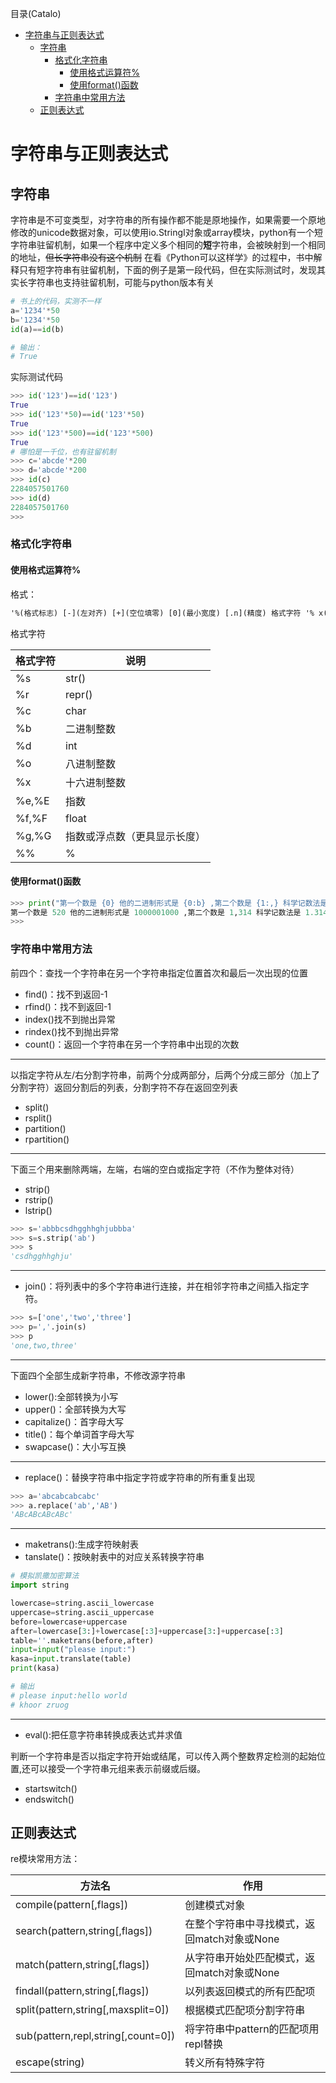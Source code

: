 <!--961032830987546d0e6d54829fc886f6-->

目录(Catalo)

* [字符串与正则表达式](#%E5%AD%97%E7%AC%A6%E4%B8%B2%E4%B8%8E%E6%AD%A3%E5%88%99%E8%A1%A8%E8%BE%BE%E5%BC%8F)
  * [字符串](#%E5%AD%97%E7%AC%A6%E4%B8%B2)
    * [格式化字符串](#%E6%A0%BC%E5%BC%8F%E5%8C%96%E5%AD%97%E7%AC%A6%E4%B8%B2)
      * [使用格式运算符%](#%E4%BD%BF%E7%94%A8%E6%A0%BC%E5%BC%8F%E8%BF%90%E7%AE%97%E7%AC%A6%25)
      * [使用format()函数](#%E4%BD%BF%E7%94%A8format%28%29%E5%87%BD%E6%95%B0)
    * [字符串中常用方法](#%E5%AD%97%E7%AC%A6%E4%B8%B2%E4%B8%AD%E5%B8%B8%E7%94%A8%E6%96%B9%E6%B3%95)
  * [正则表达式](#%E6%AD%A3%E5%88%99%E8%A1%A8%E8%BE%BE%E5%BC%8F)

<!--a46263f7a69f33f39fc26f907cdb773a-->
# 字符串与正则表达式

## 字符串

字符串是不可变类型，对字符串的所有操作都不能是原地操作，如果需要一个原地修改的unicode数据对象，可以使用io.StringI对象或array模块，python有一个短字符串驻留机制，如果一个程序中定义多个相同的**短**字符串，会被映射到一个相同的地址，~~但长字符串没有这个机制~~ 在看《Python可以这样学》的过程中，书中解释只有短字符串有驻留机制，下面的例子是第一段代码，但在实际测试时，发现其实长字符串也支持驻留机制，可能与python版本有关

```python
# 书上的代码，实测不一样
a='1234'*50
b='1234'*50
id(a)==id(b)

# 输出：
# True
```

实际测试代码

```python
>>> id('123')==id('123')
True
>>> id('123'*50)==id('123'*50)
True
>>> id('123'*500)==id('123'*500)
True
# 哪怕是一千位，也有驻留机制
>>> c='abcde'*200
>>> d='abcde'*200
>>> id(c)
2284057501760
>>> id(d)
2284057501760
>>>
```

### 格式化字符串

#### 使用格式运算符%

格式：

```txt
'%(格式标志) [-](左对齐) [+](空位填零) [0](最小宽度) [.n](精度) 格式字符 '% x(带转换表达式)

```

格式字符

|格式字符|说明|
|--------|---|
|%s|str()|
|%r|repr()|
|%c|char|
|%b|二进制整数|
|%d|int|
|%o|八进制整数|
|%x|十六进制整数|
|%e,%E|指数|
|%f,%F|float|
|%g,%G|指数或浮点数（更具显示长度）|
|%%|%|


#### 使用format()函数

```python
>>> print("第一个数是 {0} 他的二进制形式是 {0:b} ,第二个数是 {1:,} 科学记数法是 {1:E}".format(520,1314))
第一个数是 520 他的二进制形式是 1000001000 ,第二个数是 1,314 科学记数法是 1.314000E+03
>>>
```

### 字符串中常用方法

前四个：查找一个字符串在另一个字符串指定位置首次和最后一次出现的位置

* find()：找不到返回-1
* rfind()：找不到返回-1
* index()找不到抛出异常
* rindex()找不到抛出异常
* count()：返回一个字符串在另一个字符串中出现的次数

---

以指定字符从左/右分割字符串，前两个分成两部分，后两个分成三部分（加上了分割字符）返回分割后的列表，分割字符不存在返回空列表

* split()
* rsplit()
* partition()
* rpartition()

---

下面三个用来删除两端，左端，右端的空白或指定字符（不作为整体对待）

* strip()
* rstrip()
* lstrip()

```python
>>> s='abbbcsdhgghhghjubbba'
>>> s=s.strip('ab')
>>> s
'csdhgghhghju'
```

---

* join()：将列表中的多个字符串进行连接，并在相邻字符串之间插入指定字符。

```python
>>> s=['one','two','three']
>>> p=','.join(s)
>>> p
'one,two,three'
```

---

下面四个全部生成新字符串，不修改源字符串

* lower():全部转换为小写
* upper()：全部转换为大写
* capitalize()：首字母大写
* title()：每个单词首字母大写
* swapcase()：大小写互换

---

* replace()：替换字符串中指定字符或字符串的所有重复出现

```python
>>> a='abcabcabcabc'
>>> a.replace('ab','AB')
'ABcABcABcABc'
```

---

* maketrans():生成字符映射表
* tanslate()：按映射表中的对应关系转换字符串

```python
# 模拟凯撒加密算法
import string

lowercase=string.ascii_lowercase
uppercase=string.ascii_uppercase
before=lowercase+uppercase
after=lowercase[3:]+lowercase[:3]+uppercase[3:]+uppercase[:3]
table=''.maketrans(before,after)
input=input("please input:")
kasa=input.translate(table)
print(kasa)

# 输出
# please input:hello world
# khoor zruog
```

---

* eval():把任意字符串转换成表达式并求值

判断一个字符串是否以指定字符开始或结尾，可以传入两个整数界定检测的起始位置,还可以接受一个字符串元组来表示前缀或后缀。

* startswitch()
* endswitch()

## 正则表达式

re模块常用方法：

|方法名|作用|
|-|-|
|compile(pattern[,flags])|创建模式对象|
|search(pattern,string[,flags])|在整个字符串中寻找模式，返回match对象或None|
|match(pattern,string[,flags])|从字符串开始处匹配模式，返回match对象或None|
|findall(pattern,string[,flags])|以列表返回模式的所有匹配项|
|split(pattern,string[,maxsplit=0])|根据模式匹配项分割字符串|
|sub(pattern,repl,string[,count=0])|将字符串中pattern的匹配项用repl替换|
|escape(string)|转义所有特殊字符|